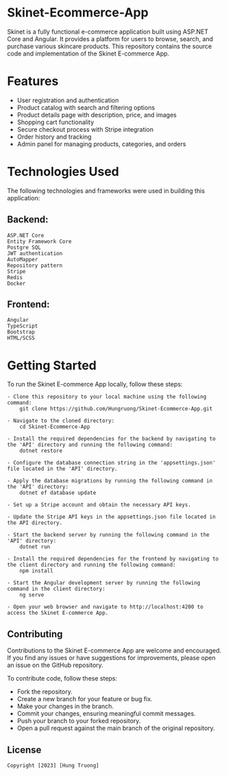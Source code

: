 # Skinet-Ecommerce-App

Skinet is a fully functional e-commerce application built using ASP.NET Core and Angular. It provides a platform for users to browse, search, and purchase various skincare products. This repository contains the source code and implementation of the Skinet E-commerce App.

# Features
  - User registration and authentication
  - Product catalog with search and filtering options
  - Product details page with description, price, and images
  - Shopping cart functionality
  - Secure checkout process with Stripe integration
  - Order history and tracking
  - Admin panel for managing products, categories, and orders
  
# Technologies Used

The following technologies and frameworks were used in building this application:
  ## Backend:
    ASP.NET Core
    Entity Framework Core
    Postgre SQL
    JWT authentication
    AutoMapper
    Repository pattern
    Stripe
    Redis
    Docker
  ## Frontend:
    Angular
    TypeScript
    Bootstrap
    HTML/SCSS
    
# Getting Started
  To run the Skinet E-commerce App locally, follow these steps:
  
    - Clone this repository to your local machine using the following command:
        git clone https://github.com/Hungruong/Skinet-Ecommerce-App.git
        
    - Navigate to the cloned directory:
        cd Skinet-Ecommerce-App
        
    - Install the required dependencies for the backend by navigating to the 'API' directory and running the following command:
        dotnet restore
        
    - Configure the database connection string in the 'appsettings.json' file located in the 'API' directory.
    
    - Apply the database migrations by running the following command in the 'API' directory:
        dotnet ef database update

    - Set up a Stripe account and obtain the necessary API keys.

    - Update the Stripe API keys in the appsettings.json file located in the API directory.
    
    - Start the backend server by running the following command in the 'API' directory:  
        dotnet run
        
    - Install the required dependencies for the frontend by navigating to the client directory and running the following command:
        npm install
        
    - Start the Angular development server by running the following command in the client directory:
        ng serve
        
    - Open your web browser and navigate to http://localhost:4200 to access the Skinet E-commerce App.

## Contributing

Contributions to the Skinet E-commerce App are welcome and encouraged. If you find any issues or have suggestions for improvements, please open an issue on the GitHub repository.

To contribute code, follow these steps:

  - Fork the repository.
  - Create a new branch for your feature or bug fix.
  - Make your changes in the branch.
  - Commit your changes, ensuring meaningful commit messages.
  - Push your branch to your forked repository.
  - Open a pull request against the main branch of the original repository.

## License
    Copyright [2023] [Hung Truong]
